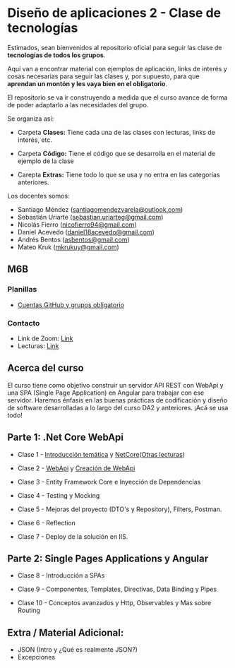 # **Diseño de aplicaciones 2 - Clase de tecnologías**

Estimados, sean bienvenidos al repositorio oficial para seguir las clase de **tecnologías de todos los grupos**.

Aquí van a encontrar material con ejemplos de aplicación, links de interés y cosas necesarias para seguir las clases y, por supuesto, para que **aprendan un montón y les vaya bien en el obligatorio**.

El repositorio se va ir construyendo a medida que el curso avance de forma de poder adaptarlo a las necesidades del grupo.

Se organiza así:

- Carpeta **Clases:** Tiene cada una de las clases con lecturas, links de interés, etc.

- Carpeta **Código:** Tiene el código que se desarrolla en el material de ejemplo de la clase

- Carepta **Extras:** Tiene todo lo que se usa y no entra en las categorías anteriores.

Los docentes somos:

- Santiago Méndez (santiagomendezvarela@outlook.com)
- Sebastián Uriarte (sebastian.uriarteg@gmail.com)
- Nicolás Fierro (nicofierro94@gmail.com)
- Daniel Acevedo (daniel18acevedo@gmail.com)
- Andrés Bentos (asbentos@gmail.com)
- Mateo Kruk (mkrukuy@gmail.com)

## M6B

### Planillas

- [Cuentas GitHub y grupos obligatorio](https://docs.google.com/spreadsheets/d/1exLFzcBQRFvF13MuBj5lnB9PjY-G3GklHtl_xBgQIJA/edit?usp=sharing)

### Contacto

- Link de Zoom: [Link](https://ortuy.zoom.us/j/93460707803?pwd=ZnlXYkdGanNIZmdBZSt1TGZ2WnNVZz09)
- Lecturas: [Link](https://cheerful-nation-1ca.notion.site/DA2-b7b2f6ec85964936bb35d449b643ebfd)

## Acerca del curso

El curso tiene como objetivo construir un servidor API REST con WebApi y una SPA (Single Page Application) en Angular para trabajar con ese servidor. Haremos énfasis en las buenas prácticas de codificación y diseño de software desarrolladas a lo largo del curso DA2 y anteriores. ¡Acá se usa todo!

## Parte 1: .Net Core WebApi

- Clase 1 - [Introducción temática](/Clases/Clase_01-Intro/Intro_StackTecnologías.md) y [NetCore](/Clases/Clase_01-Intro/1.2-.NET_Core.md)([Otras lecturas](https://www.notion.so/ASP-NET-Core-a1e2fee147cf44fbb2c6a7f962bd2341))

- Clase 2 - [WebApi](https://cheerful-nation-1ca.notion.site/APIs-REST-WebApis-b7244efa7c6f4a9084660d82813f3283) y [Creación de WebApi](https://cheerful-nation-1ca.notion.site/Guia-creacion-WebApi-87229a1a0b1642c0a5a1f5f108689476)

- Clase 3 - Entity Framework Core e Inyección de Dependencias

- Clase 4 - Testing y Mocking

- Clase 5 - Mejoras del proyecto (DTO's y Repository), Filters, Postman.

- Clase 6 - Reflection

- Clase 7 - Deploy de la solución en IIS.

## Parte 2: Single Pages Applications y Angular

- Clase 8 - Introducción a SPAs

- Clase 9 - Componentes, Templates, Directivas, Data Binding y Pipes

- Clase 10 - Conceptos avanzados y Http, Observables y Mas sobre Routing

## Extra / Material Adicional:

- JSON (Intro y ¿Qué es realmente JSON?)
- Excepciones
